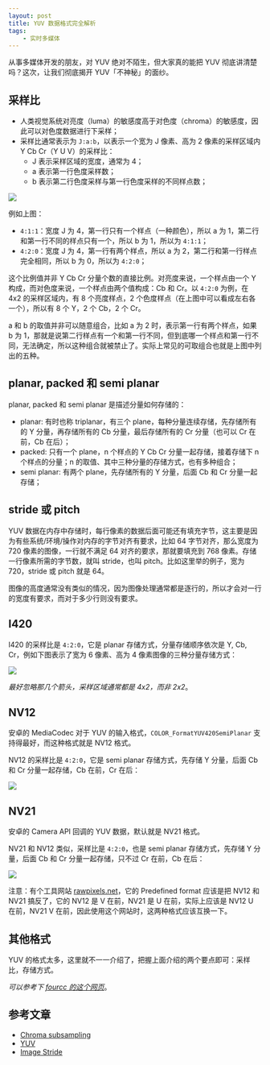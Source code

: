 ```yaml
---
layout: post
title: YUV 数据格式完全解析
tags:
    - 实时多媒体
---
```


从事多媒体开发的朋友，对 YUV 绝对不陌生，但大家真的能把 YUV 彻底讲清楚吗？这次，让我们彻底揭开 YUV「不神秘」的面纱。

## 采样比

+ 人类视觉系统对亮度（luma）的敏感度高于对色度（chroma）的敏感度，因此可以对色度数据进行下采样；
+ 采样比通常表示为 `J:a:b`，以表示一个宽为 J 像素、高为 2 像素的采样区域内 Y Cb Cr（Y U V）的采样比：
  + J 表示采样区域的宽度，通常为 4；
  + a 表示第一行色度采样数；
  + b 表示第二行色度采样与第一行色度采样的不同样点数；

![](https://imgs.piasy.com/2018-04-27-sampling_systems_and_ratios.png)

例如上图：

+ `4:1:1`：宽度 J 为 4，第一行只有一个样点（一种颜色），所以 a 为 1，第二行和第一行不同的样点只有一个，所以 b 为 1，所以为 `4:1:1`；
+ `4:2:0`：宽度 J 为 4，第一行有两个样点，所以 a 为 2，第二行和第一行样点完全相同，所以 b 为 0，所以为 `4:2:0`；

这个比例值并非 Y Cb Cr 分量个数的直接比例。对亮度来说，一个样点由一个 Y 构成，而对色度来说，一个样点由两个值构成：Cb 和 Cr。以 `4:2:0` 为例，在 4x2 的采样区域内，有 8 个亮度样点，2 个色度样点（在上图中可以看成左右各一个），所以有 8 个 Y，2 个 Cb，2 个 Cr。

a 和 b 的取值并非可以随意组合，比如 a 为 2 时，表示第一行有两个样点，如果 b 为 1，那就是说第二行样点有一个和第一行不同，但到底哪一个样点和第一行不同，无法确定，所以这种组合就被禁止了。实际上常见的可取组合也就是上图中列出的五种。

## planar, packed 和 semi planar

planar, packed 和 semi planar 是描述分量如何存储的：

+ planar: 有时也称 triplanar，有三个 plane，每种分量连续存储，先存储所有的 Y 分量，再存储所有的 Cb 分量，最后存储所有的 Cr 分量（也可以 Cr 在前，Cb 在后）；
+ packed: 只有一个 plane，n 个样点的 Y Cb Cr 分量一起存储，接着存储下 n 个样点的分量；n 的取值、其中三种分量的存储方式，也有多种组合；
+ semi planar: 有两个 plane，先存储所有的 Y 分量，后面 Cb 和 Cr 分量一起存储；

## stride 或 pitch

YUV 数据在内存中存储时，每行像素的数据后面可能还有填充字节，这主要是因为有些系统/环境/操作对内存的字节对齐有要求，比如 64 字节对齐，那么宽度为 720 像素的图像，一行就不满足 64 对齐的要求，那就要填充到 768 像素。存储一行像素所需的字节数，就叫 stride，也叫 pitch。比如这里举的例子，宽为 720，stride 或 pitch 就是 64。

图像的高度通常没有类似的情况，因为图像处理通常都是逐行的，所以才会对一行的宽度有要求，而对于多少行则没有要求。

## I420

I420 的采样比是 `4:2:0`，它是 planar 存储方式，分量存储顺序依次是 Y, Cb, Cr，例如下图表示了宽为 6 像素、高为 4 像素图像的三种分量存储方式：

![](https://imgs.piasy.com/2018-04-27-1600px-Yuv420.svg.png)

_最好忽略那几个箭头，采样区域通常都是 4x2，而非 2x2_。

## NV12

安卓的 MediaCodec 对于 YUV 的输入格式，`COLOR_FormatYUV420SemiPlanar` 支持得最好，而这种格式就是 NV12 格式。

NV12 的采样比是 `4:2:0`，它是 semi planar 存储方式，先存储 Y 分量，后面 Cb 和 Cr 分量一起存储，Cb 在前，Cr 在后：

![](https://imgs.piasy.com/2018-10-18-nv12format.jpg)

## NV21

安卓的 Camera API 回调的 YUV 数据，默认就是 NV21 格式。

NV21 和 NV12 类似，采样比是 `4:2:0`，也是 semi planar 存储方式，先存储 Y 分量，后面 Cb 和 Cr 分量一起存储，只不过 Cr 在前，Cb 在后：

![](https://imgs.piasy.com/2018-10-18-nv21format.png)

注意：有个工具网站 [rawpixels.net](http://rawpixels.net)，它的 Predefined format 应该是把 NV12 和 NV21 搞反了，它的 NV12 是 V 在前，NV21 是 U 在前，实际上应该是 NV12 U 在前，NV21 V 在前，因此使用这个网站时，这两种格式应该互换一下。

## 其他格式

YUV 的格式太多，这里就不一一介绍了，把握上面介绍的两个要点即可：采样比，存储方式。

_可以参考下 [fourcc 的这个网页](https://www.fourcc.org/yuv.php)_。

## 参考文章

+ [Chroma subsampling](https://en.wikipedia.org/wiki/Chroma_subsampling)
+ [YUV](https://wiki.videolan.org/YUV)
+ [Image Stride](https://docs.microsoft.com/en-us/windows/win32/medfound/image-stride)
